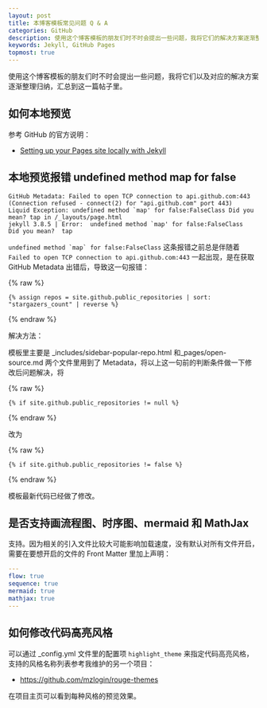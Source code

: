 ```yaml
---
layout: post
title: 本博客模板常见问题 Q & A
categories: GitHub
description: 使用这个博客模板的朋友们时不时会提出一些问题，我将它们的解决方案逐渐整理归纳，汇总到这一篇帖子里。
keywords: Jekyll, GitHub Pages
topmost: true
---
```


使用这个博客模板的朋友们时不时会提出一些问题，我将它们以及对应的解决方案逐渐整理归纳，汇总到这一篇帖子里。

## 如何本地预览

参考 GitHub 的官方说明：

- [Setting up your Pages site locally with Jekyll](https://help.github.com/articles/setting-up-your-pages-site-locally-with-jekyll/)

## 本地预览报错 undefined method map for false

```
GitHub Metadata: Failed to open TCP connection to api.github.com:443 (Connection refused - connect(2) for "api.github.com" port 443)
Liquid Exception: undefined method `map' for false:FalseClass Did you mean? tap in /_layouts/page.html
jekyll 3.8.5 | Error:  undefined method `map' for false:FalseClass
Did you mean?  tap
```

``undefined method `map` for false:FalseClass`` 这条报错之前总是伴随着 `Failed to open TCP connection to api.github.com:443` 一起出现，是在获取 GitHub Metadata 出错后，导致这一句报错：

{% raw %}

```liquid
{% assign repos = site.github.public_repositories | sort: "stargazers_count" | reverse %}
```

{% endraw %}

解决方法：

模板里主要是 _includes/sidebar-popular-repo.html 和_pages/open-source.md 两个文件里用到了 Metadata，将以上这一句前的判断条件做一下修改后问题解决，将

{% raw %}

```liquid
{% if site.github.public_repositories != null %}
```

{% endraw %}

改为

{% raw %}

```liquid
{% if site.github.public_repositories != false %}
```

{% endraw %}

模板最新代码已经做了修改。

## 是否支持画流程图、时序图、mermaid 和 MathJax

支持。因为相关的引入文件比较大可能影响加载速度，没有默认对所有文件开启，需要在要想开启的文件的 Front Matter 里加上声明：

```yaml
---
flow: true
sequence: true
mermaid: true
mathjax: true
---
```

## 如何修改代码高亮风格

可以通过 _config.yml 文件里的配置项 `highlight_theme` 来指定代码高亮风格，支持的风格名称列表参考我维护的另一个项目：

- <https://github.com/mzlogin/rouge-themes>

在项目主页可以看到每种风格的预览效果。
